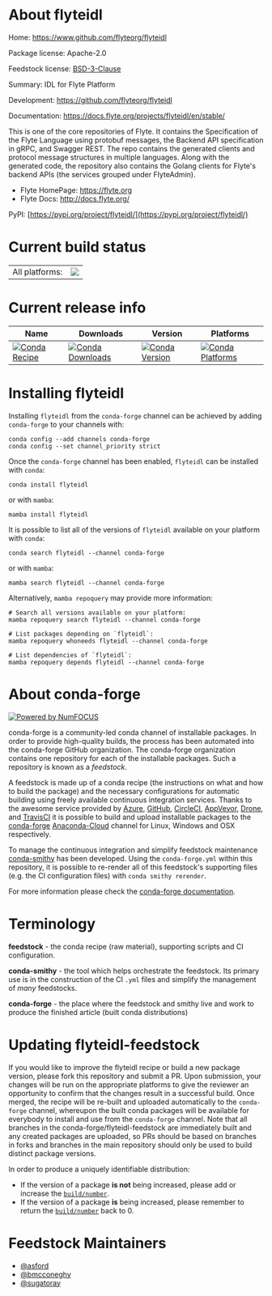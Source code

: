 About flyteidl
==============

Home: https://www.github.com/flyteorg/flyteidl

Package license: Apache-2.0

Feedstock license: [BSD-3-Clause](https://github.com/conda-forge/flyteidl-feedstock/blob/main/LICENSE.txt)

Summary: IDL for Flyte Platform

Development: https://github.com/flyteorg/flyteidl

Documentation: https://docs.flyte.org/projects/flyteidl/en/stable/

This is one of the core repositories of Flyte. It contains the Specification
of the Flyte Language using protobuf messages, the Backend API specification
in gRPC, and Swagger REST. The repo contains the generated clients and protocol
message structures in multiple languages. Along with the generated code, the
repository also contains the Golang clients for Flyte's backend APIs (the
services grouped under FlyteAdmin).

- Flyte HomePage: https://flyte.org
- Flyte Docs: http://docs.flyte.org/

PyPI: [https://pypi.org/project/flyteidl/](https://pypi.org/project/flyteidl/)


Current build status
====================


<table><tr><td>All platforms:</td>
    <td>
      <a href="https://dev.azure.com/conda-forge/feedstock-builds/_build/latest?definitionId=15280&branchName=main">
        <img src="https://dev.azure.com/conda-forge/feedstock-builds/_apis/build/status/flyteidl-feedstock?branchName=main">
      </a>
    </td>
  </tr>
</table>

Current release info
====================

| Name | Downloads | Version | Platforms |
| --- | --- | --- | --- |
| [![Conda Recipe](https://img.shields.io/badge/recipe-flyteidl-green.svg)](https://anaconda.org/conda-forge/flyteidl) | [![Conda Downloads](https://img.shields.io/conda/dn/conda-forge/flyteidl.svg)](https://anaconda.org/conda-forge/flyteidl) | [![Conda Version](https://img.shields.io/conda/vn/conda-forge/flyteidl.svg)](https://anaconda.org/conda-forge/flyteidl) | [![Conda Platforms](https://img.shields.io/conda/pn/conda-forge/flyteidl.svg)](https://anaconda.org/conda-forge/flyteidl) |

Installing flyteidl
===================

Installing `flyteidl` from the `conda-forge` channel can be achieved by adding `conda-forge` to your channels with:

```
conda config --add channels conda-forge
conda config --set channel_priority strict
```

Once the `conda-forge` channel has been enabled, `flyteidl` can be installed with `conda`:

```
conda install flyteidl
```

or with `mamba`:

```
mamba install flyteidl
```

It is possible to list all of the versions of `flyteidl` available on your platform with `conda`:

```
conda search flyteidl --channel conda-forge
```

or with `mamba`:

```
mamba search flyteidl --channel conda-forge
```

Alternatively, `mamba repoquery` may provide more information:

```
# Search all versions available on your platform:
mamba repoquery search flyteidl --channel conda-forge

# List packages depending on `flyteidl`:
mamba repoquery whoneeds flyteidl --channel conda-forge

# List dependencies of `flyteidl`:
mamba repoquery depends flyteidl --channel conda-forge
```


About conda-forge
=================

[![Powered by
NumFOCUS](https://img.shields.io/badge/powered%20by-NumFOCUS-orange.svg?style=flat&colorA=E1523D&colorB=007D8A)](https://numfocus.org)

conda-forge is a community-led conda channel of installable packages.
In order to provide high-quality builds, the process has been automated into the
conda-forge GitHub organization. The conda-forge organization contains one repository
for each of the installable packages. Such a repository is known as a *feedstock*.

A feedstock is made up of a conda recipe (the instructions on what and how to build
the package) and the necessary configurations for automatic building using freely
available continuous integration services. Thanks to the awesome service provided by
[Azure](https://azure.microsoft.com/en-us/services/devops/), [GitHub](https://github.com/),
[CircleCI](https://circleci.com/), [AppVeyor](https://www.appveyor.com/),
[Drone](https://cloud.drone.io/welcome), and [TravisCI](https://travis-ci.com/)
it is possible to build and upload installable packages to the
[conda-forge](https://anaconda.org/conda-forge) [Anaconda-Cloud](https://anaconda.org/)
channel for Linux, Windows and OSX respectively.

To manage the continuous integration and simplify feedstock maintenance
[conda-smithy](https://github.com/conda-forge/conda-smithy) has been developed.
Using the ``conda-forge.yml`` within this repository, it is possible to re-render all of
this feedstock's supporting files (e.g. the CI configuration files) with ``conda smithy rerender``.

For more information please check the [conda-forge documentation](https://conda-forge.org/docs/).

Terminology
===========

**feedstock** - the conda recipe (raw material), supporting scripts and CI configuration.

**conda-smithy** - the tool which helps orchestrate the feedstock.
                   Its primary use is in the construction of the CI ``.yml`` files
                   and simplify the management of *many* feedstocks.

**conda-forge** - the place where the feedstock and smithy live and work to
                  produce the finished article (built conda distributions)


Updating flyteidl-feedstock
===========================

If you would like to improve the flyteidl recipe or build a new
package version, please fork this repository and submit a PR. Upon submission,
your changes will be run on the appropriate platforms to give the reviewer an
opportunity to confirm that the changes result in a successful build. Once
merged, the recipe will be re-built and uploaded automatically to the
`conda-forge` channel, whereupon the built conda packages will be available for
everybody to install and use from the `conda-forge` channel.
Note that all branches in the conda-forge/flyteidl-feedstock are
immediately built and any created packages are uploaded, so PRs should be based
on branches in forks and branches in the main repository should only be used to
build distinct package versions.

In order to produce a uniquely identifiable distribution:
 * If the version of a package **is not** being increased, please add or increase
   the [``build/number``](https://docs.conda.io/projects/conda-build/en/latest/resources/define-metadata.html#build-number-and-string).
 * If the version of a package **is** being increased, please remember to return
   the [``build/number``](https://docs.conda.io/projects/conda-build/en/latest/resources/define-metadata.html#build-number-and-string)
   back to 0.

Feedstock Maintainers
=====================

* [@asford](https://github.com/asford/)
* [@bmcconeghy](https://github.com/bmcconeghy/)
* [@sugatoray](https://github.com/sugatoray/)

